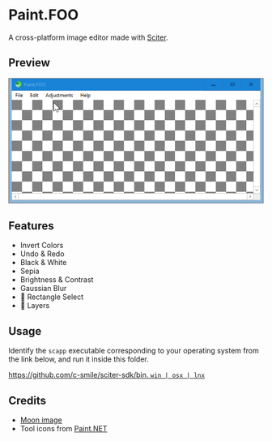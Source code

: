 # Paint.FOO

A cross-platform image editor made with [Sciter](https://sciter.com).

## Preview

![preview](preview.gif)

## Features

- Invert Colors
- Undo & Redo
- Black & White
- Sepia
- Brightness & Contrast
- Gaussian Blur
- :construction: Rectangle Select
- :construction: Layers

## Usage

Identify the `scapp` executable corresponding to your operating system from the link below, and run it inside this folder.

[https://github.com/c-smile/sciter-sdk/bin. `win | osx | lnx`](https://github.com/c-smile/sciter-sdk)

## Credits

- [Moon image](https://www.freeiconspng.com/img/44682)
- Tool icons from [Paint.NET](https://www.getpaint.net/doc/latest/ToolsWindow.html)